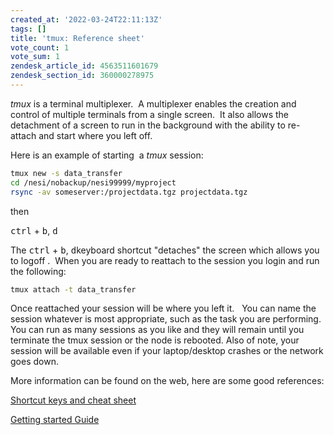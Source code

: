 ```yaml
---
created_at: '2022-03-24T22:11:13Z'
tags: []
title: 'tmux: Reference sheet'
vote_count: 1
vote_sum: 1
zendesk_article_id: 4563511601679
zendesk_section_id: 360000278975
---
```


*tmux* is a terminal multiplexer.  A multiplexer enables the creation
and control of multiple terminals from a single screen.  It also allows
the detachment of a screen to run in the background with the ability to
re-attach and start where you left off.

Here is an example of starting  a *tmux* session:

``` sh
tmux new -s data_transfer
cd /nesi/nobackup/nesi99999/myproject
rsync -av someserver:/projectdata.tgz projectdata.tgz
```

then

<kbd>ctrl</kbd> + <kbd>b</kbd>, <kbd>d</kbd>

The <kbd>ctrl</kbd> + <kbd>b</kbd>, <kbd>d</kbd>keyboard shortcut "detaches" the screen which
allows you to logoff .  When you are ready to reattach to the session
you login and run the following:

``` sh
tmux attach -t data_transfer
```

Once reattached your session will be where you left it.   You can name
the session whatever is most appropriate, such as the task you are
performing.  You can run as many sessions as you like and they will
remain until you terminate the tmux session or the node is rebooted.
Also of note, your session will be available even if your laptop/desktop
crashes or the network goes down.

More information can be found on the web, here are some good references:

[Shortcut keys and cheat sheet](https://tmuxcheatsheet.com)

[Getting started Guide](https://linuxize.com/post/getting-started-with-tmux/)
